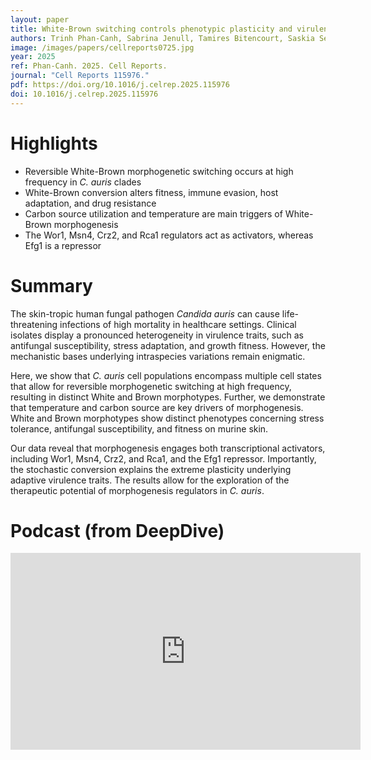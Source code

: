 ```yaml
---
layout: paper
title: White-Brown switching controls phenotypic plasticity and virulence of Candida auris
authors: Trinh Phan-Canh, Sabrina Jenull, Tamires Bitencourt, Saskia Seiser, Doris Moser, Marjan Motamedi, Anuradha Chowdhary, Adelheid Elbe-Bürger, Karl Kuchler 
image: /images/papers/cellreports0725.jpg
year: 2025
ref: Phan-Canh. 2025. Cell Reports.
journal: "Cell Reports 115976."
pdf: https://doi.org/10.1016/j.celrep.2025.115976
doi: 10.1016/j.celrep.2025.115976
---
```


# Highlights
- Reversible White-Brown morphogenetic switching occurs at high frequency in *C. auris* clades  
- White-Brown conversion alters fitness, immune evasion, host adaptation, and drug resistance  
- Carbon source utilization and temperature are main triggers of White-Brown morphogenesis  
- The Wor1, Msn4, Crz2, and Rca1 regulators act as activators, whereas Efg1 is a repressor  

# Summary
The skin-tropic human fungal pathogen *Candida auris* can cause life-threatening infections of high mortality in healthcare settings. Clinical isolates display a pronounced heterogeneity in virulence traits, such as antifungal susceptibility, stress adaptation, and growth fitness. However, the mechanistic bases underlying intraspecies variations remain enigmatic.

Here, we show that *C. auris* cell populations encompass multiple cell states that allow for reversible morphogenetic switching at high frequency, resulting in distinct White and Brown morphotypes. Further, we demonstrate that temperature and carbon source are key drivers of morphogenesis. White and Brown morphotypes show distinct phenotypes concerning stress tolerance, antifungal susceptibility, and fitness on murine skin.

Our data reveal that morphogenesis engages both transcriptional activators, including Wor1, Msn4, Crz2, and Rca1, and the Efg1 repressor. Importantly, the stochastic conversion explains the extreme plasticity underlying adaptive virulence traits. The results allow for the exploration of the therapeutic potential of morphogenesis regulators in *C. auris*.

# Podcast (from DeepDive)

<iframe width="560" height="315" src="https://www.youtube.com/embed/4NlM7_uqOLw?si=vAKXa0aUIF3QlsxL" title="YouTube video player" frameborder="0" allow="accelerometer; autoplay; clipboard-write; encrypted-media; gyroscope; picture-in-picture; web-share" referrerpolicy="strict-origin-when-cross-origin" allowfullscreen></iframe>
